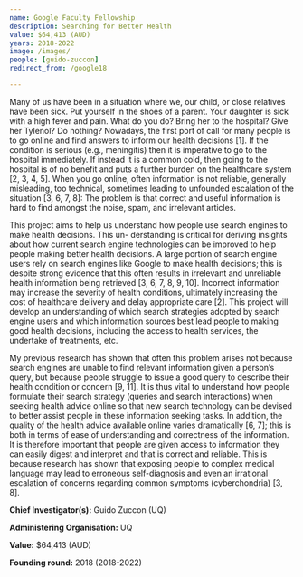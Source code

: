 ```yaml
---
name: Google Faculty Fellowship
description: Searching for Better Health
value: $64,413 (AUD)
years: 2018-2022
image: /images/
people: [guido-zuccon]
redirect_from: /google18

---
```


Many of us have been in a situation where we, our child, or close relatives have been sick. Put yourself in the shoes of a parent. Your daughter is sick with a high fever and pain. What do you do? Bring her to the hospital? Give her Tylenol? Do nothing? Nowadays, the first port of call for many people is to go online and find answers to inform our health decisions [1]. If the condition is serious (e.g., meningitis) then it is imperative to go to the hospital immediately. If instead it is a common cold, then going to the hospital is of no benefit and puts a further burden on the healthcare system [2, 3, 4, 5]. When you go online, often information is not reliable, generally misleading, too technical, sometimes leading to unfounded escalation of the situation [3, 6, 7, 8]: The problem is that correct and useful information is hard to find amongst the noise, spam, and irrelevant articles.

This project aims to help us understand how people use search engines to make health decisions. This un- derstanding is critical for deriving insights about how current search engine technologies can be improved to help people making better health decisions. A large portion of search engine users rely on search engines like Google to make health decisions; this is despite strong evidence that this often results in irrelevant and unreliable health information being retrieved [3, 6, 7, 8, 9, 10]. Incorrect information may increase the severity of health conditions, ultimately increasing the cost of healthcare delivery and delay appropriate care [2]. This project will develop an understanding of which search strategies adopted by search engine users and which information sources best lead people to making good health decisions, including the access to health services, the undertake of treatments, etc.

My previous research has shown that often this problem arises not because search engines are unable to find relevant information given a person’s query, but because people struggle to issue a good query to describe their health condition or concern [9, 11]. It is thus vital to understand how people formulate their search strategy (queries and search interactions) when seeking health advice online so that new search technology can be devised to better assist people in these information seeking tasks. In addition, the quality of the health advice available online varies dramatically [6, 7]; this is both in terms of ease of understanding and correctness of the information. It is therefore important that people are given access to information they can easily digest and interpret and that is correct and reliable. This is because research has shown that exposing people to complex medical language may lead to erroneous self-diagnosis and even an irrational escalation of concerns regarding common symptoms (cyberchondria) [3, 8].

**Chief Investigator(s):** Guido Zuccon (UQ)

**Administering Organisation:** UQ

**Value:** $64,413 (AUD)

**Founding round:** 2018 (2018-2022)

